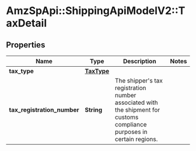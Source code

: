 # AmzSpApi::ShippingApiModelV2::TaxDetail

## Properties
Name | Type | Description | Notes
------------ | ------------- | ------------- | -------------
**tax_type** | [**TaxType**](TaxType.md) |  | 
**tax_registration_number** | **String** | The shipper&#x27;s tax registration number associated with the shipment for customs compliance purposes in certain regions. | 

